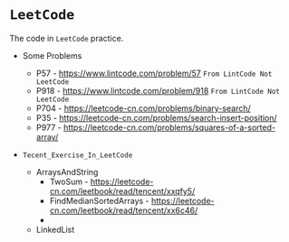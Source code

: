 # `LeetCode`

The code in `LeetCode` practice.
+ Some Problems
  + P57 - https://www.lintcode.com/problem/57 `From LintCode Not LeetCode`
  + P918 - https://www.lintcode.com/problem/918 `From LintCode Not LeetCode`
  + P704 - https://leetcode-cn.com/problems/binary-search/
  + P35 - https://leetcode-cn.com/problems/search-insert-position/
  + P977 - https://leetcode-cn.com/problems/squares-of-a-sorted-array/

+ `Tecent_Exercise_In_LeetCode`
  + ArraysAndString
    + TwoSum - https://leetcode-cn.com/leetbook/read/tencent/xxqfy5/
    + FindMedianSortedArrays - https://leetcode-cn.com/leetbook/read/tencent/xx6c46/
    + 
  + LinkedList